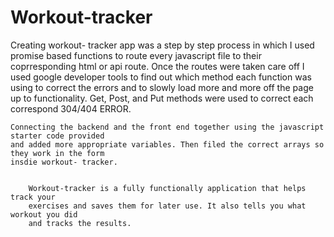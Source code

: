 # Workout-tracker 


Creating workout- tracker app was a step by step process in which I used 
promise based functions to route every javascript file to their coprresponding 
html or api route.
    Once the routes were taken care off I used google developer tools 
    to find out which method each function was using to correct the errors and to slowly
    load more and more off the page up to functionality. Get, Post, and Put methods were used 
    to correct each correspond 304/404 ERROR.

    Connecting the backend and the front end together using the javascript starter code provided
    and added more appropriate variables. Then filed the correct arrays so they work in the form
    insdie workout- tracker.


        Workout-tracker is a fully functionally application that helps track your
        exercises and saves them for later use. It also tells you what workout you did 
        and tracks the results.





           
